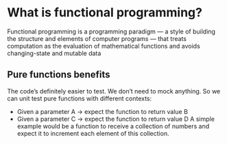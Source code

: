 # What is functional programming?
 Functional programming is a programming paradigm — a style of building the structure and elements of computer programs — that treats computation as the evaluation of mathematical functions and avoids changing-state and mutable data 

## Pure functions benefits
  The code’s definitely easier to test. We don’t need to mock anything. So we can unit test pure functions with different contexts:
 * Given a parameter A → expect the function to return value B
 * Given a parameter C → expect the function to return value D
  A simple example would be a function to receive a collection of numbers and expect it to increment each element of this collection.